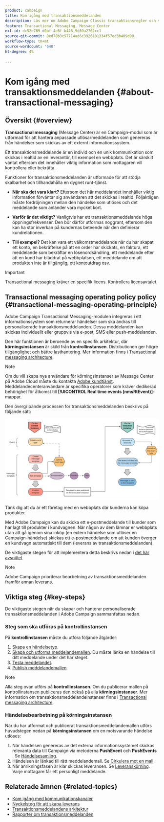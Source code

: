```yaml
---
product: campaign
title: Kom igång med transaktionsmeddelanden
description: Läs mer om Adobe Campaign Classic transaktionsregler och viktiga steg
feature: Transactional Messaging, Message Center
exl-id: dc52e789-d0bf-4e8f-b448-9d69a2762cc1
source-git-commit: 0ed70b3c57714ad6c3926181334f57ed3b409d98
workflow-type: tm+mt
source-wordcount: '640'
ht-degree: 4%

---
```



# Kom igång med transaktionsmeddelanden {#about-transactional-messaging}



## Översikt {#overview}

**Transactional messaging** (Message Center) är en Campaign-modul som är utformad för att hantera anpassade utlösarmeddelanden som genereras från händelser som skickas av ett externt informationssystem.

Ett transaktionsmeddelande är en individ och en unik kommunikation som skickas i realtid av en leverantör, till exempel en webbplats. Det är särskilt väntat eftersom det innehåller viktig information som mottagaren vill kontrollera eller bekräfta.

Funktioner för transaktionsmeddelanden är utformade för att stödja skalbarhet och tillhandahålla en dygnet runt-tjänst.

* **När ska det vara klart?** Eftersom det här meddelandet innehåller viktig information förväntar sig användaren att det skickas i realtid. Följaktligen måste fördröjningen mellan den händelse som utlöses och det meddelande som anländer vara mycket kort.

* **Varför är det viktigt?** Vanligtvis har ett transaktionsmeddelande höga öppningsfrekvenser. Den bör därför utformas noggrant, eftersom den kan ha stor inverkan på kundernas beteende när den definierar kundrelationen.

* **Till exempel?** Det kan vara ett välkomstmeddelande när du har skapat ett konto, en bekräftelse på att en order har skickats, en faktura, ett meddelande som bekräftar en lösenordsändring, ett meddelande efter att en kund har bläddrat på webbplatsen, ett meddelande om att produkten inte är tillgänglig, ett kontoutdrag osv.

>[!IMPORTANT]
>
>Transactional messaging kräver en specifik licens. Kontrollera licensavtalet.

<!--Before starting with transactional messaging, make sure you read the corresponding [best practices and limitations]().-->

## Transactional messaging operating policy policy {#transactional-messaging-operating-principle}

Adobe Campaign Transactional Messaging-modulen integreras i ett informationssystem som returnerar händelser som ska ändras till personaliserade transaktionsmeddelanden. Dessa meddelanden kan skickas individuellt eller gruppvis via e-post, SMS eller push-meddelanden.

Den här funktionen är beroende av en specifik arkitektur, där **körningsinstansen** är skild från **kontrollinstansen**. Distributionen ger högre tillgänglighet och bättre lasthantering. Mer information finns i [Transactional messaging architecture](../../message-center/using/transactional-messaging-architecture.md).

>[!NOTE]
>
>Om du vill skapa nya användare för körningsinstanser av Message Center på Adobe Cloud måste du kontakta [Adobe kundtjänst](https://helpx.adobe.com/se/enterprise/admin-guide.html/enterprise/using/support-for-experience-cloud.ug.html). Meddelandecenteranvändare är specifika operatorer som kräver dedikerad behörighet för åtkomst till **[!UICONTROL Real time events (nmsRtEvent)]**-mappar.

Den övergripande processen för transaktionsmeddelanden beskrivs på följande sätt:

![](assets/transactional-msg-overview.png)

Tänk dig att du är ett företag med en webbplats där kunderna kan köpa produkter.

Med Adobe Campaign kan du skicka ett e-postmeddelande till kunder som har lagt till produkter i kundvagnen. När någon av dem lämnar er webbplats utan att gå igenom sina inköp (en extern händelse som utlöser en Campaign-händelse) skickas ett e-postmeddelande om att kunden överger en kundvagn automatiskt till dem (leverans av transaktionsmeddelanden).

De viktigaste stegen för att implementera detta beskrivs nedan i [det här avsnittet](#key-steps).

>[!NOTE]
>
>Adobe Campaign prioriterar bearbetning av transaktionsmeddelanden framför annan leverans.

## Viktiga steg {#key-steps}

De viktigaste stegen när du skapar och hanterar personaliserade transaktionsmeddelanden i Adobe Campaign sammanfattas nedan.

### Steg som ska utföras på kontrollinstansen

På **kontrollinstansen** måste du utföra följande åtgärder:

1. [Skapa en händelsetyp](../../message-center/using/creating-event-types.md).
1. [Skapa och utforma meddelandemallen](../../message-center/using/creating-the-message-template.md). Du måste länka en händelse till ditt meddelande under det här steget.
1. [Testa meddelandet](../../message-center/using/testing-message-templates.md).
1. [Publish meddelandemallen](../../message-center/using/publishing-message-templates.md).

>[!NOTE]
>
>Alla steg ovan utförs på **kontrollinstansen**. Om du publicerar mallen på kontrollinstansen publiceras den också på alla **körningsinstanser**. Mer information om transaktionsmeddelandeinstanser finns i [Transactional messaging architecture](../../message-center/using/transactional-messaging-architecture.md).

### Händelsebearbetning på körningsinstansen

När du har utformat och publicerat transaktionsmeddelandemallen utförs huvudstegen nedan på **körningsinstansen** om en motsvarande händelse utlöses:

1. När händelsen genereras av det externa informationssystemet skickas relevanta data till Campaign via metoderna **PushEvent** och **PushEvents** . Se [Händelsesamling](../../message-center/using/about-event-processing.md#event-collection).
1. Händelsen är länkad till rätt meddelandemall. Se [Cirkulera mot en mall](../../message-center/using/about-event-processing.md#routing-towards-a-template).
1. När anrikningsfasen är klar skickas leveransen. Se [Leveranskörning](../../message-center/using/delivery-execution.md). Varje mottagare får ett personligt meddelande.

## Relaterade ämnen {#related-topics}

* [Kom igång med kommunikationskanaler](../../delivery/using/communication-channels.md)
* [Nyckelsteg för att skapa leverans](../../delivery/using/steps-about-delivery-creation-steps.md)
* [Transaktionsmeddelandens arkitektur](../../message-center/using/transactional-messaging-architecture.md)
* [Rapporter om transaktionsmeddelanden](../../message-center/using/about-transactional-messaging-reports.md)
